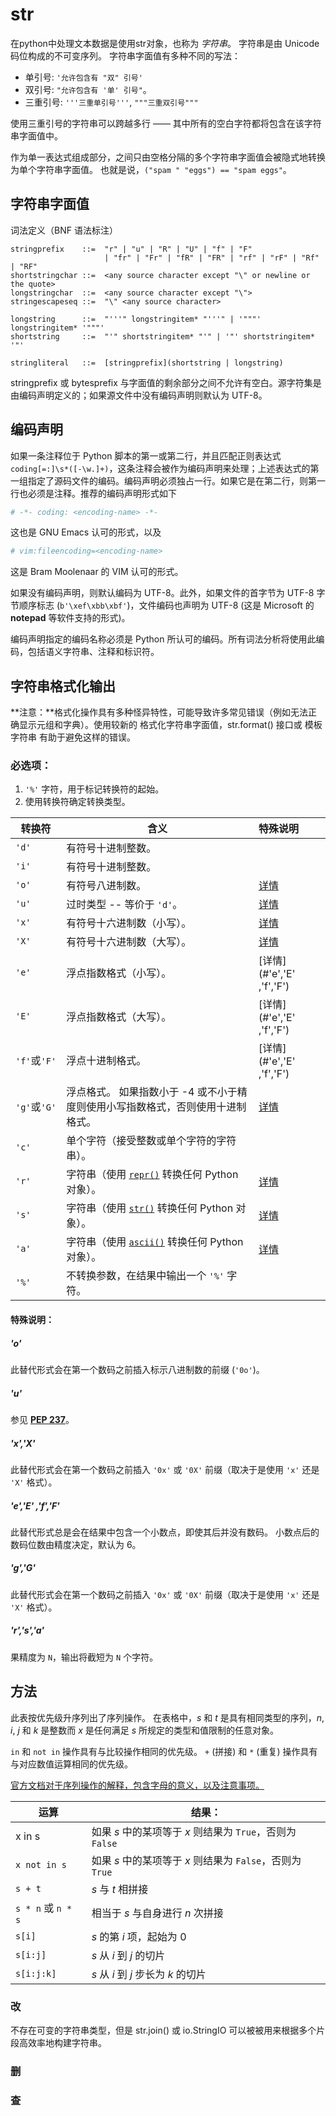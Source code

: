 # str

在python中处理文本数据是使用str对象，也称为 *字符串*。 字符串是由 Unicode 码位构成的不可变序列。 字符串字面值有多种不同的写法：

- 单引号: `'允许包含有 "双" 引号'`
- 双引号: `"允许包含有 '单' 引号"`。
- 三重引号: `'''三重单引号'''`, `"""三重双引号"""`

使用三重引号的字符串可以跨越多行 —— 其中所有的空白字符都将包含在该字符串字面值中。

作为单一表达式组成部分，之间只由空格分隔的多个字符串字面值会被隐式地转换为单个字符串字面值。 也就是说，`("spam " "eggs") == "spam eggs"`。

## 字符串字面值

词法定义（BNF 语法标注）

```
stringprefix    ::=  "r" | "u" | "R" | "U" | "f" | "F"
                     | "fr" | "Fr" | "fR" | "FR" | "rf" | "rF" | "Rf" | "RF"
shortstringchar ::=  <any source character except "\" or newline or the quote>
longstringchar  ::=  <any source character except "\">
stringescapeseq ::=  "\" <any source character>
```

```
longstring      ::=  "'''" longstringitem* "'''" | '"""' longstringitem* '"""'
shortstring     ::=  "'" shortstringitem* "'" | '"' shortstringitem* '"'

stringliteral   ::=  [stringprefix](shortstring | longstring)
```

 stringprefix 或 bytesprefix 与字面值的剩余部分之间不允许有空白。源字符集是由编码声明定义的；如果源文件中没有编码声明则默认为 UTF-8。

## 编码声明

如果一条注释位于 Python 脚本的第一或第二行，并且匹配正则表达式 `coding[=:]\s*([-\w.]+)`，这条注释会被作为编码声明来处理；上述表达式的第一组指定了源码文件的编码。编码声明必须独占一行。如果它是在第二行，则第一行也必须是注释。推荐的编码声明形式如下

```python
# -*- coding: <encoding-name> -*-
```

这也是 GNU Emacs 认可的形式，以及

```python
# vim:fileencoding=<encoding-name>
```

这是 Bram Moolenaar 的 VIM 认可的形式。

如果没有编码声明，则默认编码为 UTF-8。此外，如果文件的首字节为 UTF-8 字节顺序标志 (`b'\xef\xbb\xbf'`)，文件编码也声明为 UTF-8 (这是 Microsoft 的 **notepad** 等软件支持的形式)。

编码声明指定的编码名称必须是 Python 所认可的编码。所有词法分析将使用此编码，包括语义字符串、注释和标识符。

## 字符串格式化输出

**注意：**格式化操作具有多种怪异特性，可能导致许多常见错误（例如无法正确显示元组和字典）。使用较新的 格式化字符串字面值，str.format() 接口或 模板字符串 有助于避免这样的错误。



### 必选项：

1. `'%'` 字符，用于标记转换符的起始。
2. 使用转换符确定转换类型。

| 转换符       | **含义**                                                     | 特殊说明                                                     |
| ------------ | ------------------------------------------------------------ | :----------------------------------------------------------- |
| `'d'`        | 有符号十进制整数。                                           |                                                              |
| `'i'`        | 有符号十进制整数。                                           |                                                              |
| `'o'`        | 有符号八进制数。                                             | [详情](https://1070880664.gitbook.io/pythonbiji/yu-yan-ji-chu/shu-ju-lei-xing/str#'o') |
| `'u'`        | 过时类型 -- 等价于 `'d'`。                                   | [详情](#'u')                                                 |
| `'x'`        | 有符号十六进制数（小写）。                                   | [详情](#'x','X' )                                            |
| `'X'`        | 有符号十六进制数（大写）。                                   | [详情](#'x','X' )                                            |
| `'e'`        | 浮点指数格式（小写）。                                       | [详情](#'e','E' ,'f','F')                                    |
| `'E'`        | 浮点指数格式（大写）。                                       | [详情](#'e','E' ,'f','F')                                    |
| `'f'`或`'F'` | 浮点十进制格式。                                             | [详情](#'e','E' ,'f','F')                                    |
| `'g'`或`'G'` | 浮点格式。 如果指数小于 -4 或不小于精度则使用小写指数格式，否则使用十进制格式。 | [详情](#'g','G')                                             |
| `'c'`        | 单个字符（接受整数或单个字符的字符串）。                     |                                                              |
| `'r'`        | 字符串（使用 [`repr()`](https://docs.python.org/zh-cn/3/library/functions.html#repr) 转换任何 Python 对象）。 | [详情](#'r','s','a')                                         |
| `'s'`        | 字符串（使用 [`str()`](https://docs.python.org/zh-cn/3/library/stdtypes.html#str) 转换任何 Python 对象）。 | [详情](#'r','s','a')                                         |
| `'a'`        | 字符串（使用 [`ascii()`](https://docs.python.org/zh-cn/3/library/functions.html#ascii) 转换任何 Python 对象）。 | [详情](#'r','s','a')                                         |
| `'%'`        | 不转换参数，在结果中输出一个 `'%'` 字符。                    |                                                              |

#### 特殊说明：

##### 'o'

此替代形式会在第一个数码之前插入标示八进制数的前缀 (`'0o'`)。

##### 'u'

参见 [**PEP 237**](https://www.python.org/dev/peps/pep-0237)。

##### 'x','X'

此替代形式会在第一个数码之前插入 `'0x'` 或 `'0X'` 前缀（取决于是使用 `'x'` 还是 `'X'` 格式）。

##### 'e','E' ,'f','F'

此替代形式总是会在结果中包含一个小数点，即使其后并没有数码。
小数点后的数码位数由精度决定，默认为 6。

##### 'g','G'

此替代形式会在第一个数码之前插入 `'0x'` 或 `'0X'` 前缀（取决于是使用 `'x'` 还是 `'X'` 格式）。

##### 'r','s','a'

果精度为 `N`，输出将截短为 `N` 个字符。

## 方法

此表按优先级升序列出了序列操作。 在表格中，*s* 和 *t* 是具有相同类型的序列，*n*, *i*, *j* 和 *k* 是整数而 *x* 是任何满足 *s* 所规定的类型和值限制的任意对象。

`in` 和 `not in` 操作具有与比较操作相同的优先级。 `+` (拼接) 和 `*` (重复) 操作具有与对应数值运算相同的优先级。

[官方文档对于序列操作的解释，包含字母的意义，以及注意事项。](https://docs.python.org/zh-cn/3/library/stdtypes.html#typesseq)

| 运算               | 结果：                                                    |
| ------------------ | --------------------------------------------------------- |
| x in s             | 如果 *s* 中的某项等于 *x* 则结果为 `True`，否则为 `False` |
| `x not in s`       | 如果 *s* 中的某项等于 *x* 则结果为 `False`，否则为 `True` |
| `s + t`            | *s* 与 *t* 相拼接                                         |
| `s * n` 或 `n * s` | 相当于 *s* 与自身进行 *n* 次拼接                          |
| `s[i]`             | *s* 的第 *i* 项，起始为 0                                 |
| `s[i:j]`           | *s* 从 *i* 到 *j* 的切片                                  |
| `s[i:j:k]`         | *s* 从 *i* 到 *j* 步长为 *k* 的切片                       |

### 改

不存在可变的字符串类型，但是 str.join() 或 io.StringIO 可以被被用来根据多个片段高效率地构建字符串。

### 删



### 查